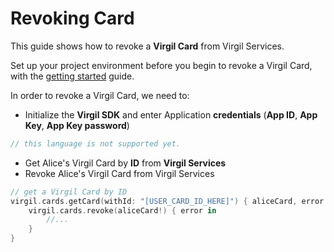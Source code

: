 # Revoking Card

This guide shows how to revoke a **Virgil Card** from Virgil Services.

Set up your project environment before you begin to revoke a Virgil Card, with the [getting started](/documentation-swift/guides/configuration/client-configuration.md) guide.

In order to revoke a Virgil Card, we need to:

- Initialize the **Virgil SDK** and enter Application **credentials** (**App ID**, **App Key**, **App Key password**)

```swift
// this language is not supported yet.
```

- Get Alice's Virgil Card by **ID** from **Virgil Services**
- Revoke Alice's Virgil Card from Virgil Services

```swift
// get a Virgil Card by ID
virgil.cards.getCard(withId: "[USER_CARD_ID_HERE]") { aliceCard, error in
	virgil.cards.revoke(aliceCard!) { error in
		//...
	}
}
```
